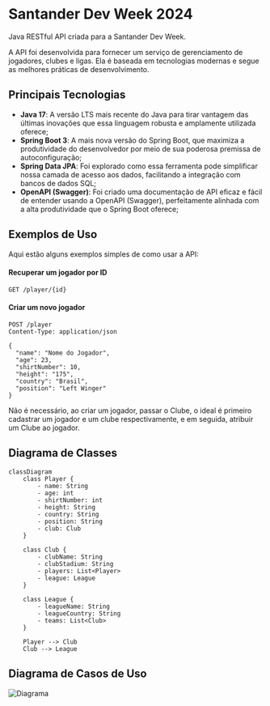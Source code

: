 # Santander Dev Week 2024
Java RESTful API criada para a Santander Dev Week.

A API foi desenvolvida para fornecer um serviço de gerenciamento de jogadores, clubes e ligas. Ela é baseada em tecnologias modernas e segue as melhores práticas de desenvolvimento.

## Principais Tecnologias
 - **Java 17**: A versão LTS mais recente do Java para tirar vantagem das últimas inovações que essa linguagem robusta e amplamente utilizada oferece;
 - **Spring Boot 3**: A mais nova versão do Spring Boot, que maximiza a produtividade do desenvolvedor por meio de sua poderosa premissa de autoconfiguração;
 - **Spring Data JPA**: Foi explorado como essa ferramenta pode simplificar nossa camada de acesso aos dados, facilitando a integração com bancos de dados SQL;
 - **OpenAPI (Swagger)**: Foi criado uma documentação de API eficaz e fácil de entender usando a OpenAPI (Swagger), perfeitamente alinhada com a alta produtividade que o Spring Boot oferece;

## Exemplos de Uso

Aqui estão alguns exemplos simples de como usar a API:

#### Recuperar um jogador por ID
```http
GET /player/{id}
```


#### Criar um novo jogador
```http
POST /player
Content-Type: application/json

{
  "name": "Nome do Jogador",
  "age": 23,
  "shirtNumber": 10,
  "height": "175",
  "country": "Brasil",
  "position": "Left Winger"
}
```
Não é necessário, ao criar um jogador, passar o Clube, o ideal é primeiro cadastrar um jogador e um clube respectivamente, e em seguida, atribuir um Clube ao jogador.

## Diagrama de Classes

``` mermaid
classDiagram
    class Player {
        - name: String
        - age: int
        - shirtNumber: int
        - height: String
        - country: String
        - position: String
        - club: Club
    }

    class Club {
        - clubName: String
        - clubStadium: String
        - players: List<Player>
        - league: League
    }

    class League {
        - leagueName: String
        - leagueCountry: String
        - teams: List<Club>
    }

    Player --> Club
    Club --> League

```

## Diagrama de Casos de Uso

![Diagrama](https://i.imgur.com/j0wMt1y.png)
